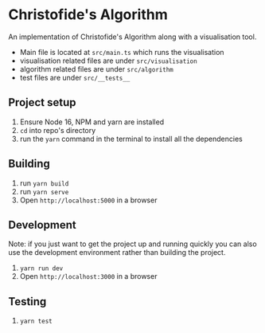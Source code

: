 # Christofide's Algorithm

An implementation of Christofide's Algorithm along with a visualisation tool.

- Main file is located at `src/main.ts` which runs the visualisation
- visualisation related files are under `src/visualisation`
- algorithm related files are under `src/algorithm`
- test files are under `src/__tests__`

## Project setup

1. Ensure Node 16, NPM and yarn are installed
3. `cd` into repo's directory
4. run the `yarn` command in the terminal to install all the dependencies

## Building
1. run `yarn build`
2. run `yarn serve`
3. Open `http://localhost:5000` in a browser

## Development
Note: if you just want to get the project up and running quickly you can also use the development environment rather than building the project.

1. `yarn run dev`
2. Open `http://localhost:3000` in a browser


## Testing
1. `yarn test`